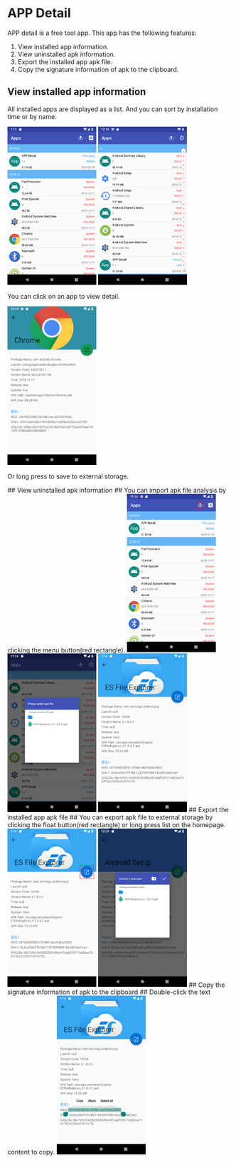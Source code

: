 # APP Detail #
APP detail is a free tool app. This app has the following features:
1. View installed app information.  
2. View uninstalled apk information.  
3. Export the installed app apk file.  
4. Copy the signature information of apk to the clipboard.
## View installed app information ##
<p>All installed apps are displayed as a list. And you can sort by installation time or by name.</p>
<img src="img\sort_time.png" width=200></img> <img src="img\sort_a.png" width=200></img>
<p>You can click on an app to view detail.</p>
<img src="img\installed.png" width=200></img>
<p>Or long press to save to external storage.</p>
## View uninstalled apk information ##
You can import apk file analysis by clicking the menu button(red rectangle).
<img src="img\apk.png" width=200></img> <img src="img\import.png" width=200></img> <img src="img\uninstalled.png" width=200></img>
## Export the installed app apk file ##
You can export apk file to external storage by clicking the float button(red rectangle) or long press list on the homepage.
<img src="img\export.png" width=200></img> <img src="img\path.png" width=200></img>
## Copy the signature information of apk to the clipboard ##
Double-click the text content to copy.
<img src="img\copy_info.png" width=200></img>